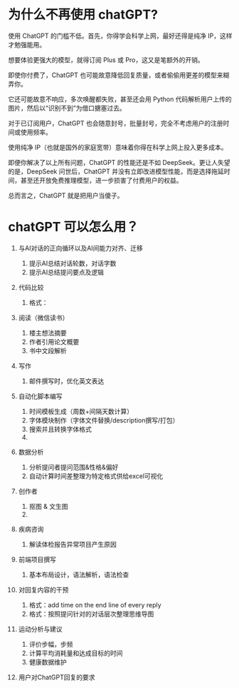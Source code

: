 # 为什么不再使用 chatGPT?

使用 ChatGPT 的门槛不低。首先，你得学会科学上网，最好还得是纯净 IP，这样才勉强能用。

想要体验更强大的模型，就得订阅 Plus 或 Pro，这又是笔额外的开销。

即使你付费了，ChatGPT 也可能故意降低回复质量，或者偷偷用更差的模型来糊弄你。

它还可能故意不响应，多次唤醒都失败，甚至还会用 Python 代码解析用户上传的图片，然后以“识别不到”为借口搪塞过去。

对于已订阅用户，ChatGPT 也会随意封号，批量封号，完全不考虑用户的注册时间或使用频率。

使用纯净 IP（也就是国外的家庭宽带）意味着你得在科学上网上投入更多成本。

即便你解决了以上所有问题，ChatGPT 的性能还是不如 DeepSeek。更让人失望的是，DeepSeek 问世后，ChatGPT 并没有立即改进模型性能，而是选择拖延时间，甚至还开放免费推理模型，进一步损害了付费用户的权益。

总而言之，ChatGPT 就是把用户当傻子。

# chatGPT 可以怎么用？

1. 与AI对话的正向循环以及AI间能力对齐、迁移
    1. 提示AI总结对话轮数，对话字数
    2. 提示AI总结提问要点及逻辑
2. 代码比较
   1. 格式：
3. 阅读（微信读书）
   1. 楼主想法摘要
   2. 作者引用论文概要
   3. 书中文段解析
4. 写作
   1. 邮件撰写时，优化英文表达
5. 自动化脚本编写
   1. 时间模板生成（周数+间隔天数计算）
   2. 字体模块制作（字体文件替换/description撰写/打包）
   3. 搜索并且转换字体格式
   4. 
6. 数据分析
   1. 分析提问者提问范围&性格&偏好
   2. 自动计算时间差整理为特定格式供给excel可视化
7. 创作者
   1. 抠图 & 文生图
   2. 
8. 疾病咨询
   1. 解读体检报告异常项目产生原因
9. 前端项目撰写
   1. 基本布局设计，语法解析，语法检查
10. 对回复内容的干预
    1. 格式：add time on the end line of every reply
    2. 格式：按照提问针对的对话层次整理思维导图

11. 运动分析与建议
    1. 评价步幅，步频
    2. 计算平均消耗量和达成目标的时间
    3. 健康数据维护

12. 用户对ChatGPT回复的要求